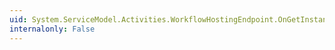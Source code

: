 ```yaml
---
uid: System.ServiceModel.Activities.WorkflowHostingEndpoint.OnGetInstanceId(System.Object[],System.ServiceModel.OperationContext)
internalonly: False
---
```

